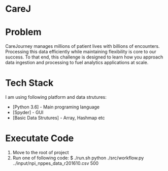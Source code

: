 # CareJ
# Problem

CareJourney manages millions of patient lives with billions of encounters. Processing this data efficiently
while maintaining flexibility is core to our success. To that end, this challenge is designed to learn how
you approach data ingestion and processing to fuel analytics applications at scale.


# Tech Stack

I am using following platform and data strutures:

* [Python 3.6] - Main programing language
* [Spyder] - GUI
* [Basic Data Strutures] - Array, Hashmap etc


# Executate Code

1. Move to the root of project
1. Run one of following code:
$ ./run.sh
python ./src/workflow.py ../input/npi_nppes_data_r201610.csv 500
